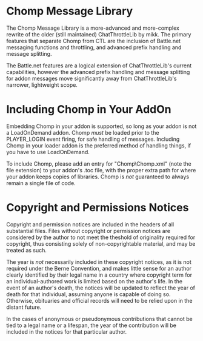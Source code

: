 Chomp Message Library
=====================
The Chomp Message Library is a more-advanced and more-complex rewrite of the older (still maintained) ChatThrottleLib by mikk. The primary features that separate Chomp from CTL are the inclusion of Battle.net messaging functions and throttling, and advanced prefix handling and message splitting.

The Battle.net features are a logical extension of ChatThrottleLib's current capabilities, however the advanced prefix handling and message splitting for addon messages move significantly away from ChatThrottleLib's narrower, lightweight scope.

Including Chomp in Your AddOn
=============================
Embedding Chomp in your addon is supported, so long as your addon is not a LoadOnDemand addon. Chomp *must* be loaded prior to the PLAYER_LOGIN event firing, for safe handling of messages. Including Chomp in your loader addon is the preferred method of handling things, if you have to use LoadOnDemand.

To include Chomp, please add an entry for "Chomp\Chomp.xml" (note the file extension) to your addon's .toc file, with the proper extra path for where your addon keeps copies of libraries. Chomp is *not* guaranteed to always remain a single file of code.

Copyright and Permissions Notices
=================================
Copyright and permission notices are included in the headers of all substantial files. Files without copyright or permission notices are considered by the author to not meet the theshold of originality required for copyright, thus consisting solely of non-copyrightable material, and may be treated as such.

The year is *not* necessarily included in these copyright notices, as it is not required under the Berne Convention, and makes little sense for an author clearly identified by their legal name in a country where copyright term for an individual-authored work is limited based on the author's life. In the event of an author's death, the notices will be updated to reflect the year of death for that individual, assuming anyone is capable of doing so. Otherwise, obituaries and official records will need to be relied upon in the distant future.

In the cases of anonymous or pseudonymous contributions that cannot be tied to a legal name or a lifespan, the year of the contribution will be included in the notices for that particular author.

